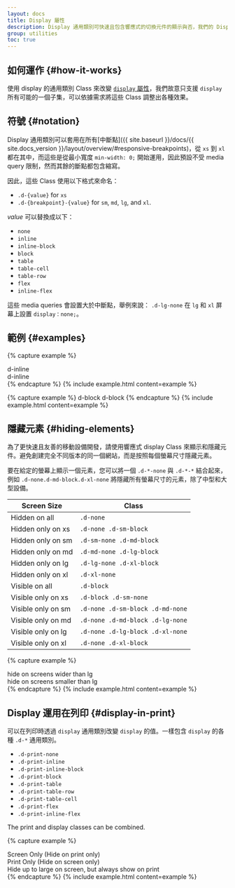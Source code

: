 ```yaml
---
layout: docs
title: Display 屬性
description: Display 通用類別可快速且包含響應式的切換元件的顯示與否，我們的 Display 通用類別包含許多常用的值，另外在列印時也能使用。
group: utilities
toc: true
---
```


## 如何運作 {#how-it-works}

使用 display 的通用類別 Class 來改變 [`display` 屬性](https://developer.mozilla.org/en-US/docs/Web/CSS/display)，我們故意只支援 `display` 所有可能的一個子集，可以依據需求將這些 Class 調整出各種效果。

## 符號 {#notation}

Display 通用類別可以套用在所有[中斷點]({{ site.baseurl }}/docs/{{ site.docs_version }}/layout/overview/#responsive-breakpoints)，從 `xs` 到 `xl` 都在其中，而這些是從最小寬度 `min-width: 0;` 開始運用，因此預設不受 media query 限制，然而其餘的斷點都包含縮寫。

因此，這些 Class 使用以下格式來命名：

* `.d-{value}` for `xs`
* `.d-{breakpoint}-{value}` for `sm`, `md`, `lg`, and `xl`.

*value* 可以替換成以下：

* `none`
* `inline`
* `inline-block`
* `block`
* `table`
* `table-cell`
* `table-row`
* `flex`
* `inline-flex`

這些 media queries 會設置大於中斷點，舉例來說： `.d-lg-none` 在 `lg` 和 `xl` 屏幕上設置 `display：none;`。

## 範例 {#examples}

{% capture example %}
<div class="d-inline p-2 bg-primary text-white">d-inline</div>
<div class="d-inline p-2 bg-dark text-white">d-inline</div>
{% endcapture %}
{% include example.html content=example %}

{% capture example %}
<span class="d-block p-2 bg-primary text-white">d-block</span>
<span class="d-block p-2 bg-dark text-white">d-block</span>
{% endcapture %}
{% include example.html content=example %}

## 隱藏元素 {#hiding-elements}

為了更快速且友善的移動設備開發，請使用響應式 display Class 來顯示和隱藏元件。避免創建完全不同版本的同一個網站，而是按照每個螢幕尺寸隱藏元素。

要在給定的螢幕上顯示一個元素，您可以將一個  `.d-*-none` 與 `.d-*-*` 結合起來，例如  `.d-none.d-md-block.d-xl-none` 將隱藏所有螢幕尺寸的元素，除了中型和大型設備。


| Screen Size        | Class |
| ---                | --- |
| Hidden on all      | `.d-none` |
| Hidden only on xs  | `.d-none .d-sm-block` |
| Hidden only on sm  | `.d-sm-none .d-md-block` |
| Hidden only on md  | `.d-md-none .d-lg-block` |
| Hidden only on lg  | `.d-lg-none .d-xl-block` |
| Hidden only on xl  | `.d-xl-none` |
| Visible on all     | `.d-block` |
| Visible only on xs | `.d-block .d-sm-none` |
| Visible only on sm | `.d-none .d-sm-block .d-md-none` |
| Visible only on md | `.d-none .d-md-block .d-lg-none` |
| Visible only on lg | `.d-none .d-lg-block .d-xl-none` |
| Visible only on xl | `.d-none .d-xl-block` |

{% capture example %}
<div class="d-lg-none">hide on screens wider than lg</div>
<div class="d-none d-lg-block">hide on screens smaller than lg</div>
{% endcapture %}
{% include example.html content=example %}

## Display 運用在列印 {#display-in-print}

可以在列印時透過 `display` 通用類別改變 `display` 的值。一樣包含 `display` 的各種 `.d-*` 通用類別。

- `.d-print-none`
- `.d-print-inline`
- `.d-print-inline-block`
- `.d-print-block`
- `.d-print-table`
- `.d-print-table-row`
- `.d-print-table-cell`
- `.d-print-flex`
- `.d-print-inline-flex`

The print and display classes can be combined.

{% capture example %}
<div class="d-print-none">Screen Only (Hide on print only)</div>
<div class="d-none d-print-block">Print Only (Hide on screen only)</div>
<div class="d-none d-lg-block d-print-block">Hide up to large on screen, but always show on print</div>
{% endcapture %}
{% include example.html content=example %}
